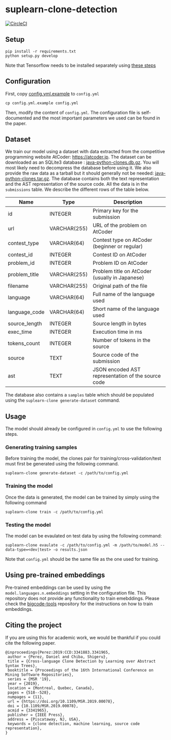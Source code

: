# suplearn-clone-detection

[![CircleCI](https://circleci.com/gh/danhper/suplearn-clone-detection.svg?style=svg&circle-token=738ac3f3e6453f2beef09c2bf1a2e72d2a959ee0)](https://circleci.com/gh/tuvistavie/suplearn-clone-detection)

## Setup

```
pip install -r requirements.txt
python setup.py develop
```

Note that Tensorflow needs to be installed separately using [these steps][tensorflow-install]

## Configuration

First, copy [config.yml.example](./config.yml.example) to `config.yml`

```
cp config.yml.example config.yml
```

Then, modify the content of `config.yml`. The configuration file is
self-documented and the most important parameters we used can be found in the paper.

## Dataset

We train our model using a dataset with data extracted from the competitive programming website AtCoder: https://atcoder.jp.
The dataset can be downloaded as an SQLite3 database : [java-python-clones.db.gz][cross-language-clones-db].
You will most likely need to decompress the database before using it.
We also provide the raw data as a tarball but it should generally not be needed: [java-python-clones.tar.gz][cross-language-clones-tar].
The database contains both the text representation and the AST representation
of the source code. All the data is in the `submissions` table. We describe
the different rows of the table below.

Name | Type | Description
-----|------|------------
id | INTEGER | Primary key for the submission
url | VARCHAR(255) | URL of the problem on AtCoder
contest_type | VARCHAR(64) | Contest type on AtCoder (beginner or regular)
contest_id | INTEGER | Contest ID on AtCoder
problem_id | INTEGER | Problem ID on AtCoder
problem_title | VARCHAR(255) | Problem title on AtCoder (usually in Japanese)
filename | VARCHAR(255) | Original path of the file
language | VARCHAR(64) | Full name of the language used
language_code | VARCHAR(64) | Short name of the language used
source_length | INTEGER | Source length in bytes
exec_time | INTEGER | Execution time in ms
tokens_count | INTEGER | Number of tokens in the source
source | TEXT | Source code of the submission
ast | TEXT | JSON encoded AST representation of the source code

The database also contains a `samples` table which should be populated
using the `suplearn-clone generate-dataset` command.

## Usage

The model should already be configured in `config.yml` to use the following steps.

### Generating training samples

Before training the model, the clones pair for training/cross-validation/test must first be generated using the following command.

```
suplearn-clone generate-dataset -c /path/to/config.yml
```

### Training the model

Once the data is generated, the model can be trained
by simply using the following command

```
suplearn-clone train -c /path/to/config.yml
```

### Testing the model

The model can be evaulated on test data by using the following command:

```
suplearn-clone evaulate -c /path/to/config.yml -m /path/to/model.h5 --data-type=<dev|test> -o results.json 
```

Note that `config.yml` should be the same file as the one used for training.

## Using pre-trained embeddings

Pre-trained embeddings can be used by using the `model.languages.n.embeddings`
setting in the configuration file.
This repository does not provide any functionality to train emebddings.
Please check the [bigcode-tools][bigcode-tools] repository for the instructions
on how to train embeddings.

## Citing the project

If you are using this for academic work, we would be thankful if you could cite the following paper.

```
@inproceedings{Perez:2019:CCD:3341883.3341965,
 author = {Perez, Daniel and Chiba, Shigeru},
 title = {Cross-language Clone Detection by Learning over Abstract Syntax Trees},
 booktitle = {Proceedings of the 16th International Conference on Mining Software Repositories},
 series = {MSR '19},
 year = {2019},
 location = {Montreal, Quebec, Canada},
 pages = {518--528},
 numpages = {11},
 url = {https://doi.org/10.1109/MSR.2019.00078},
 doi = {10.1109/MSR.2019.00078},
 acmid = {3341965},
 publisher = {IEEE Press},
 address = {Piscataway, NJ, USA},
 keywords = {clone detection, machine learning, source code representation},
}
```


[tensorflow-install]: https://www.tensorflow.org/install
[cross-language-clones-db]: https://static.perez.sh/research/2019/cross-language-clone-detection/datasets/java-python-clones.db.gz
[cross-language-clones-tar]: https://static.perez.sh/research/2019/cross-language-clone-detection/datasets/java-python-clones.tar.gz
[bigcode-tools]: https://github.com/danhper/bigcode-tools
